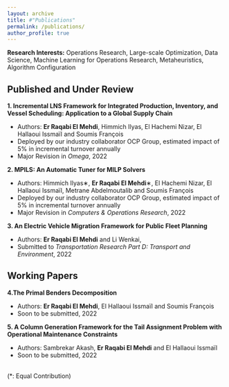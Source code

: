 ```yaml
---
layout: archive
title: #"Publications"
permalink: /publications/
author_profile: true
---
```


**Research Interests:** Operations Research, Large-scale Optimization, Data Science, Machine Learning for Operations Research, Metaheuristics, Algorithm Configuration

Published and Under Review
------

**1. Incremental LNS Framework for Integrated Production, Inventory, and Vessel Scheduling: Application to a Global Supply Chain**
 - Authors: **Er Raqabi El Mehdi**, Himmich Ilyas, El Hachemi Nizar, El Hallaoui Issmaïl and Soumis François
 - Deployed by our industry collaborator OCP Group, estimated impact of 5% in incremental turnover annually
 - Major Revision in *Omega*, 2022

**2. MPILS: An Automatic Tuner for MILP Solvers** 
 - Authors: Himmich Ilyas∗, **Er Raqabi El Mehdi**∗, El Hachemi Nizar, El Hallaoui Issmaïl, Metrane Abdelmoutalib and Soumis François
 - Deployed by our industry collaborator OCP Group, estimated impact of 5% in incremental turnover annually
 - Major Revision in *Computers & Operations Research*, 2022


**3. An Electric Vehicle Migration Framework for Public Fleet Planning**
 - Authors: **Er Raqabi El Mehdi** and Li Wenkai, 
 - Submitted to *Transportation Research Part D: Transport and Environment*, 2022

Working Papers
------
**4.The Primal Benders Decomposition** 
 - Authors: **Er Raqabi El Mehdi**, El Hallaoui Issmaïl and Soumis François
 - Soon to be submitted, 2022

**5. A Column Generation Framework for the Tail Assignment Problem with Operational Maintenance Constraints**
 - Authors: Sambrekar Akash, **Er Raqabi El Mehdi** and El Hallaoui Issmaïl 
 - Soon to be submitted, 2022

<br>
(*: Equal Contribution)